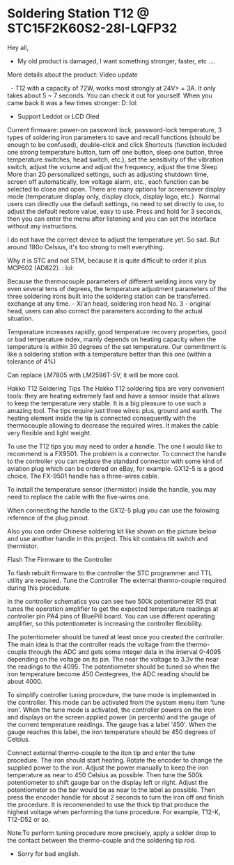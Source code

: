 # Soldering Station T12 @ STC15F2K60S2-28I-LQFP32
Hey all, 

- My old product is damaged, I want something stronger, faster, etc ....

More details about the product: Video update

  - T12 with a capacity of 72W, works most strongly at 24V> = 3A. It only takes about 5 ~ 7 seconds. You can check it out for yourself. When you came back it was a few times stronger: D: lol:
  - Support Leddot or LCD Oled
  
Current firmware: power-on password lock, password-lock temperature, 3 types of soldering iron parameters to save and recall functions (should be enough to be confused), double-click and click Shortcuts (function included one strong temperature button, turn off one button, sleep one button, three temperature switches, head switch, etc.), set the sensitivity of the vibration switch, adjust the volume and adjust the frequency, adjust the time Sleep More than 20 personalized settings, such as adjusting shutdown time, screen off automatically, low voltage alarm, etc., each function can be selected to close and open. There are many options for screensaver display mode (temperature display only, display clock, display logo, etc.)
 
Normal users can directly use the default settings, no need to set directly to use, to adjust the default restore value, easy to use. Press and hold for 3 seconds, then you can enter the menu after listening and you can set the interface without any instructions.

I do not have the correct device to adjust the temperature yet. So sad. But around 180o  Celsius, it's too strong to melt everything.

Why it is STC and not STM, because it is quite difficult to order it plus MCP602 (AD822). : lol:


Because the thermocouple parameters of different welding irons vary by even several tens of degrees, the temperature adjustment parameters of the three soldering irons built into the soldering station can be transferred. exchange at any time. - Xi'an head, soldering iron head No. 3 - original head, users can also correct the parameters according to the actual situation.

Temperature increases rapidly, good temperature recovery properties, good or bad temperature index, mainly depends on heating capacity when the temperature is within 30 degrees of the set temperature. Our commitment is like a soldering station with a temperature better than this one (within a tolerance of 4%)

Can replace LM7805 with LM2596T-5V, it will be more cool.

Hakko T12 Soldering Tips
The Hakko T12 soldering tips are very convenient tools: they are heating extremely fast and have a sensor inside that allows to keep the temperature very stable. It is a big pleasure to use such a amazing tool. The tips require just three wires: plus, ground and earth. The heating element inside the tip is connected consequently with the thermocouple allowing to decrease the required wires. It makes the cable very flexible and light weight.

To use the T12 tips you may need to order a handle. The one I would like to recommend is a FX9501. The problem is a connector. To connect the handle to the controller you can replace the standard connector with some kind of aviation plug which can be ordered on eBay, for example. GX12-5 is a good choice. The FX-9501 handle has a three-wires cable.

To install the temperature sensor (thermistor) inside the handle, you may need to replace the cable with the five-wires one.

When connecting the handle to the GX12-5 plug you can use the folowing reference of the plug pinout.

Also you can order Chinese soldering kit like shown on the picture below and use another handle in this project. This kit contains tilt switch and thermistor.

Flash The Firmware to the Controller

To flash rebuilt firmware to the controller the STC programmer and TTL utility are required.
Tune the Controller
The external thermo-couple required during this procedure.

In the controller schematics you can see two 500k potentiometer R5 that tunes the operation amplifier to get the expected temperature readings at controller pin PA4 pins of BluePill board. You can use different operating amplifier, so this potentiometer is increasing the controller flexibility.

The potentiometer should be tuned at least once you created the controller. The main idea is that the controller reads the voltage from the thermo-couple through the ADC and gets some integer data in the interval 0-4095 depending on the voltage on its pin. The near the voltage to 3.3v the near the readings to the 4095. The potentiometer should be tuned so when the iron temperature become 450 Centegrees, the ADC reading should be about 4000.

To simplify controller tuning procedure, the tune mode is implemented in the controller. This mode can be activated from the system menu item 'tune iron'. When the tune mode is activated, the controller powers on the iron and displays on the screen applied power (in percents) and the gauge of the current temperature readings. The gauge has a label '450'. When the gauge reaches this label, the iron temperature should be 450 degrees of Celsius.

Connect external thermo-couple to the iton tip and enter the tune procedure. The iron should start heating. Rotate the encoder to change the supplied power to the iron. Adjust the power manually to keep the iron temperature as near to 450 Celsius as possible. Then tune the 500k potentiometer to shift gauge bar on the display left or right. Adjust the potentiometer so the bar would be as near to the label as possible. Then press the encoder handle for about 2 seconds to turn the iron off and finish the procedure. It is recommended to use the thick tip that produce the highest voltage when performing the tune procedure. For example, T12-K, T12-D52 or so.

Note:To perform tuning procedure more precisely, apply a solder drop to the contact between the thermo-couple and the soldering tip rod.

- Sorry for bad english.
